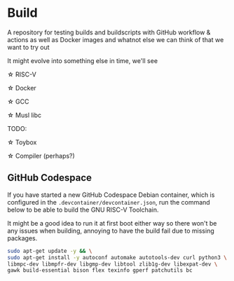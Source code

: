 # Build
A repository for testing builds and buildscripts with GitHub workflow & actions as well as Docker images and whatnot else we can think of that we want to try out

It might evolve into something else in time, we'll see

☆ RISC-V

☆ Docker

☆ GCC

☆ Musl libc

TODO:

☆ Toybox

☆ Compiler (perhaps?)

## GitHub Codespace

If you have started a new GitHub Codespace Debian container, which is configured in the `.devcontainer/devcontainer.json`, run the command below to be able to build the GNU RISC-V Toolchain. 

It might be a good idea to run it at first boot either way so there won't be any issues when building, annoying to have the build fail due to missing packages. 

```bash
sudo apt-get update -y && \
sudo apt-get install -y autoconf automake autotools-dev curl python3 \
libmpc-dev libmpfr-dev libgmp-dev libtool zlib1g-dev libexpat-dev \
gawk build-essential bison flex texinfo gperf patchutils bc
```
